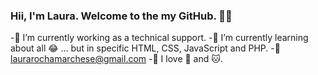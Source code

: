 ### Hii, I'm Laura. Welcome to the my GitHub. 👋🏽


-🔭 I’m currently working as a technical support.
-🌱 I’m currently learning about all 😂 ... but in specific HTML, CSS, JavaScript and PHP.
-📩 laurarochamarchese@gmail.com
-💖 I love 🐨 and 🐱.
